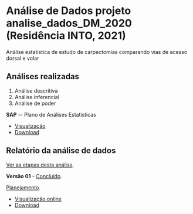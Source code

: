 # Análise de Dados projeto analise_dados_DM_2020 (Residência INTO, 2021)

Análise estatística de estudo de carpectomias comparando vias de acesso dorsal e volar

## Análises realizadas

1. Análise descritiva
2. Análise inferencial
3. Análise de poder
<!-- 3. Modelagem -->

**SAP** -- Plano de Análises Estatísticas

- [Visualização][sapviz-v01]
- [Download][sappdf-v01]

[proj-desc]: https://github.com/philsf-biostat/analise_dados_DM_2020/projects/aaa
[proj-inf]: https://github.com/philsf-biostat/analise_dados_DM_2020/projects/bbb
[proj-mod]: https://github.com/philsf-biostat/analise_dados_DM_2020/projects/ccc
[sapviz-v01]: report/SAP_analise_dados_DM_2020-v01.md
[sappdf-v01]: report/SAP_analise_dados_DM_2020-v01.pdf?raw=true

## Relatório da análise de dados

[Ver as etapas desta análise][releases].

<!-- **Versão 02** - [Em elaboração][milestone-v02]. -->

<!-- [Planejamento][v02-project]. -->

<!-- - [Visualização online][reportviz-v02] -->
<!-- - Download -->
<!-- - [Download][pdf-v02] -->

**Versão 01** - [Concluído][milestone-v01].

[Planejamento][v01-project].

- [Visualização online][reportviz-v01]
- [Download][pdf-v01]
<!-- - Download -->


[releases]: https://github.com/philsf-biostat/analise_dados_DM_2020/releases/
[milestone-v01]: https://github.com/philsf-biostat/analise_dados_DM_2020/milestone/2
[reportviz-v01]: report/analise_dados_DM_2020-v01.md
[docx-v01]: report/analise_dados_DM_2020-v01.docx?raw=true
[pdf-v01]: report/analise_dados_DM_2020-v01.pdf?raw=true
[v01-project]: https://github.com/philsf-biostat/analise_dados_DM_2020/projects/1

[milestone-v02]: https://github.com/philsf-biostat/analise_dados_DM_2020/milestone/mmm02
[reportviz-v02]: report/analise_dados_DM_2020-v02.md
[docx-v02]: report/analise_dados_DM_2020-v02.docx?raw=true
[pdf-v02]: report/analise_dados_DM_2020-v02.pdf?raw=true
[v02-project]: https://github.com/philsf-biostat/analise_dados_DM_2020/projects/ppp02
